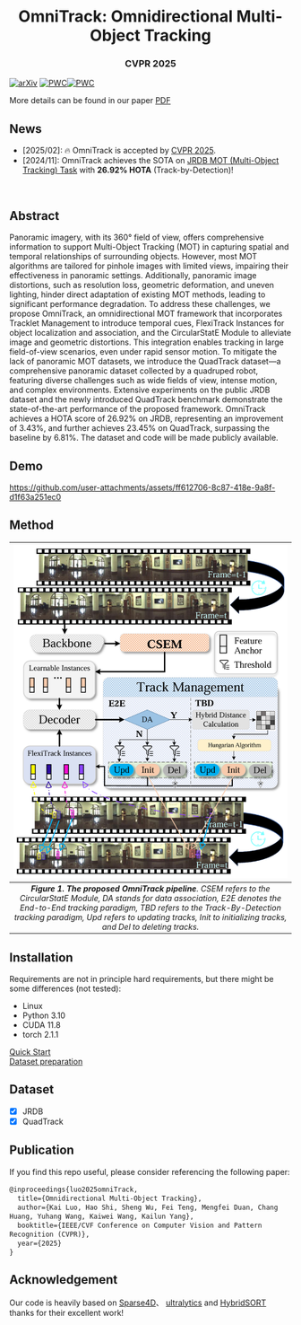 <!-- # OmniTrack
The official implementation of OmniTrack: Omnidirectional Multi-Object Tracking (CVPR 2025) -->

<p align="center">
<h1 align="center"><strong>OmniTrack: Omnidirectional Multi-Object Tracking</strong></h1>
<h3 align="center">CVPR 2025</h3>

[![arXiv](https://img.shields.io/badge/arXiv-2503.04565-<COLOR>.svg)](https://arxiv.org/abs/2503.04565) [![PWC](https://img.shields.io/endpoint.svg?url=https://paperswithcode.com/badge/omnidirectional-multi-object-tracking/multi-object-tracking-on-jrdb)](https://paperswithcode.com/sota/multi-object-tracking-on-jrdb?p=omnidirectional-multi-object-tracking)[![PWC](https://img.shields.io/endpoint.svg?url=https://paperswithcode.com/badge/omnidirectional-multi-object-tracking/object-tracking-on-quadtrack)](https://paperswithcode.com/sota/object-tracking-on-quadtrack?p=omnidirectional-multi-object-tracking)

More details can be found in our paper [PDF](https://arxiv.org/pdf/2503.04565)

## News
- [2025/02]: 🔥 OmniTrack is accepted by [CVPR 2025](https://cvpr2025.thecvf.com/).
- [2024/11]: OmniTrack achieves the SOTA on [JRDB MOT (Multi-Object Tracking) Task](http://www.semantic-kitti.org/tasks.html#ssc) with **26.92% HOTA** (Track-by-Detection)!
</br>

## Abstract
Panoramic imagery, with its 360° field of view, offers comprehensive information to support Multi-Object Tracking (MOT) in capturing spatial and temporal relationships of surrounding objects. However, most MOT algorithms are tailored for pinhole images with limited views, impairing their effectiveness in panoramic settings. Additionally, panoramic image distortions, such as resolution loss, geometric deformation, and uneven lighting, hinder direct adaptation of existing MOT methods, leading to significant performance degradation. To address these challenges, we propose OmniTrack, an omnidirectional MOT framework that incorporates Tracklet Management to introduce temporal cues, FlexiTrack Instances for object localization and association, and the CircularStatE Module to alleviate image and geometric distortions. This integration enables tracking in large field-of-view scenarios, even under rapid sensor motion. To mitigate the lack of panoramic MOT datasets, we introduce the QuadTrack dataset—a comprehensive panoramic dataset collected by a quadruped robot, featuring diverse challenges such as wide fields of view, intense motion, and complex environments. Extensive experiments on the public JRDB dataset and the newly introduced QuadTrack benchmark demonstrate the state-of-the-art performance of the proposed framework. OmniTrack achieves a HOTA score of 26.92\% on JRDB, representing an improvement of 3.43\%, and further achieves 23.45\% on QuadTrack, surpassing the baseline by 6.81\%. 
The dataset and code will be made publicly available.

## Demo

https://github.com/user-attachments/assets/ff612706-8c87-418e-9a8f-d1f63a251ec0

## Method

| ![space-1.jpg](teaser/arch.png) | 
|:--:| 
| ***Figure 1. The proposed OmniTrack pipeline**. CSEM refers to the CircularStatE Module, DA stands for data association, E2E denotes the End-to-End tracking paradigm, TBD refers to the Track-By-Detection tracking paradigm, Upd refers to updating tracks, Init to initializing tracks, and Del to deleting tracks.* |

## Installation
Requirements are not in principle hard requirements, but there might be some differences (not tested):
- Linux
- Python 3.10
- CUDA 11.8
- torch 2.1.1

[Quick Start](docs/quick_start.md) \
[Dataset preparation](docs/dataset_preparation.md)

## Dataset

- [x] JRDB
- [x] QuadTrack

## Publication
If you find this repo useful, please consider referencing the following paper:
```
@inproceedings{luo2025omniTrack,
  title={Omnidirectional Multi-Object Tracking},
  author={Kai Luo, Hao Shi, Sheng Wu, Fei Teng, Mengfei Duan, Chang Huang, Yuhang Wang, Kaiwei Wang, Kailun Yang},
  booktitle={IEEE/CVF Conference on Computer Vision and Pattern Recognition (CVPR)},
  year={2025}
}
```

## Acknowledgement

Our code is heavily based on [Sparse4D](https://github.com/HorizonRobotics/Sparse4D)、 [ultralytics](https://github.com/ultralytics/ultralytics) and [HybridSORT](https://github.com/ymzis69/HybridSORT) thanks for their excellent work!
